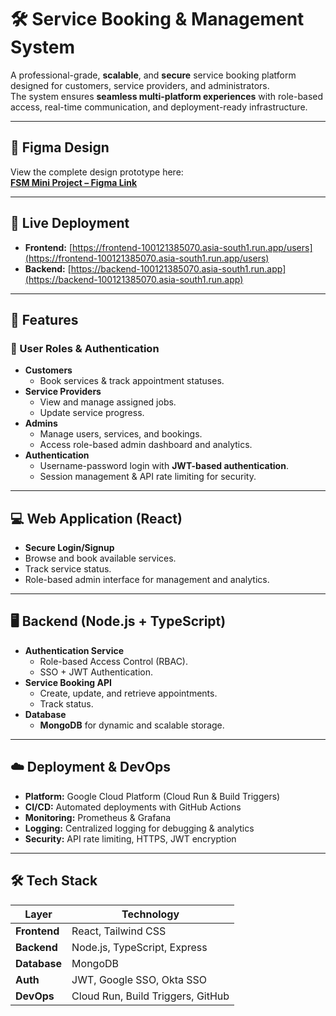 # 🛠️ Service Booking & Management System

A professional-grade, **scalable**, and **secure** service booking platform designed for customers, service providers, and administrators.  
The system ensures **seamless multi-platform experiences** with role-based access, real-time communication, and deployment-ready infrastructure.

---

## 🎨 Figma Design

View the complete design prototype here:  
[**FSM Mini Project – Figma Link**](https://www.figma.com/design/WkSYtUgW9lSYLdXoPxMIOj/FSM-Mini-Project?node-id=0-1&t=BEjYNcOYGRFWhBm6-1)

---

## 🚀 Live Deployment

- **Frontend:** [https://frontend-100121385070.asia-south1.run.app/users](https://frontend-100121385070.asia-south1.run.app/users)  
- **Backend:** [https://backend-100121385070.asia-south1.run.app](https://backend-100121385070.asia-south1.run.app)

---

## 📌 Features

### 👤 User Roles & Authentication
- **Customers**
  - Book services & track appointment statuses.
- **Service Providers**
  - View and manage assigned jobs.
  - Update service progress.
- **Admins**
  - Manage users, services, and bookings.
  - Access role-based admin dashboard and analytics.
- **Authentication**
  - Username-password login with **JWT-based authentication**.
  - Session management & API rate limiting for security.

---

## 💻 Web Application (React)

- **Secure Login/Signup**
- Browse and book available services.
- Track service status.
- Role-based admin interface for management and analytics.

---

## 🖥️ Backend (Node.js + TypeScript)

- **Authentication Service**
  - Role-based Access Control (RBAC).
  - SSO + JWT Authentication.
- **Service Booking API**
  - Create, update, and retrieve appointments.
  - Track status.
- **Database**
  - **MongoDB** for dynamic and scalable storage.

---

## ☁️ Deployment & DevOps

- **Platform:** Google Cloud Platform (Cloud Run & Build Triggers)
- **CI/CD:** Automated deployments with GitHub Actions
- **Monitoring:** Prometheus & Grafana
- **Logging:** Centralized logging for debugging & analytics
- **Security:** API rate limiting, HTTPS, JWT encryption

---

## 🛠️ Tech Stack

| Layer        | Technology |
|--------------|------------|
| **Frontend** | React, Tailwind CSS |
| **Backend**  | Node.js, TypeScript, Express |
| **Database** | MongoDB |
| **Auth**     | JWT, Google SSO, Okta SSO |
| **DevOps**   | Cloud Run, Build Triggers, GitHub |
